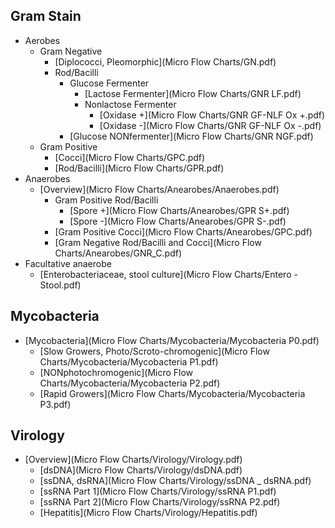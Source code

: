 ## Gram Stain
  - Aerobes
    - Gram Negative
      - [Diplococci, Pleomorphic](Micro Flow Charts/GN.pdf)
      - Rod/Bacilli
        - Glucose Fermenter
          - [Lactose Fermenter](Micro Flow Charts/GNR LF.pdf)
          - Nonlactose Fermenter
            - [Oxidase +](Micro Flow Charts/GNR GF-NLF Ox +.pdf)
            - [Oxidase -](Micro Flow Charts/GNR GF-NLF Ox -.pdf)
        - [Glucose NONfermenter](Micro Flow Charts/GNR NGF.pdf)
    - Gram Positive
      - [Cocci](Micro Flow Charts/GPC.pdf)
      - [Rod/Bacilli](Micro Flow Charts/GPR.pdf)
  - Anaerobes
    - [Overview](Micro Flow Charts/Anearobes/Anaerobes.pdf)
      - Gram Positive Rod/Bacilli
        - [Spore +](Micro Flow Charts/Anearobes/GPR S+.pdf)
        - [Spore -](Micro Flow Charts/Anearobes/GPR S-.pdf)
      - [Gram Positive Cocci](Micro Flow Charts/Anearobes/GPC.pdf)
      - [Gram Negative Rod/Bacilli and Cocci](Micro Flow Charts/Anearobes/GNR_C.pdf)
  - Facultative anaerobe
    - [Enterobacteriaceae, stool culture](Micro Flow Charts/Entero - Stool.pdf)

## Mycobacteria
- [Mycobacteria](Micro Flow Charts/Mycobacteria/Mycobacteria P0.pdf)
  - [Slow Growers, Photo/Scroto-chromogenic](Micro Flow Charts/Mycobacteria/Mycobacteria P1.pdf)
  - [NONphotochromogenic](Micro Flow Charts/Mycobacteria/Mycobacteria P2.pdf)
  - [Rapid Growers](Micro Flow Charts/Mycobacteria/Mycobacteria P3.pdf)

## Virology
- [Overview](Micro Flow Charts/Virology/Virology.pdf)
  - [dsDNA](Micro Flow Charts/Virology/dsDNA.pdf)
  - [ssDNA, dsRNA](Micro Flow Charts/Virology/ssDNA _ dsRNA.pdf)
  - [ssRNA Part 1](Micro Flow Charts/Virology/ssRNA P1.pdf)
  - [ssRNA Part 2](Micro Flow Charts/Virology/ssRNA P2.pdf)
  - [Hepatitis](Micro Flow Charts/Virology/Hepatitis.pdf)
